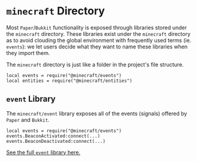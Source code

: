 # `minecraft` Directory
Most `Paper`/`Bukkit` functionality is exposed through libraries stored under the `minecraft` directory.
These libraries exist under the `minecraft` directory as to avoid clouding the global environment with frequently used terms (ie. `events`): we let users decide what they want to name these libraries when they import them.

The `minecraft` directory is just like a folder in the project's file structure.
```luau
local events = require("@minecraft/events")
local entities = require("@minecraft/entities")
```

## `event` Library
The `minecraft/event` library exposes all of the events (signals) offered by `Paper` and `Bukkit`.

```luau
local events = require("@minecraft/events")
events.BeaconActivated:connect(...)
events.BeaconDeactivated:connect(...)
```

[See the full `event` library here.]()
